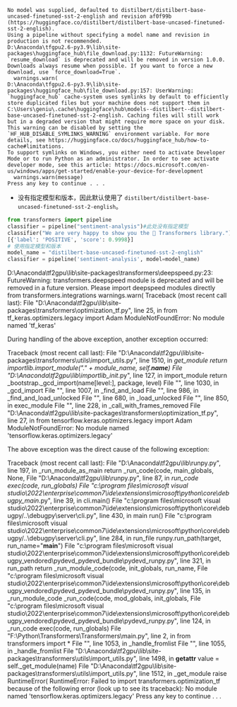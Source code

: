 ```
No model was supplied, defaulted to distilbert/distilbert-base-uncased-finetuned-sst-2-english and revision af0f99b (https://huggingface.co/distilbert/distilbert-base-uncased-finetuned-sst-2-english).
Using a pipeline without specifying a model name and revision in production is not recommended.
D:\Anaconda\tfgpu2.6-py3.9\lib\site-packages\huggingface_hub\file_download.py:1132: FutureWarning: `resume_download` is deprecated and will be removed in version 1.0.0. Downloads always resume when possible. If you want to force a new download, use `force_download=True`.
  warnings.warn(
D:\Anaconda\tfgpu2.6-py3.9\lib\site-packages\huggingface_hub\file_download.py:157: UserWarning: `huggingface_hub` cache-system uses symlinks by default to efficiently store duplicated files but your machine does not support them in C:\Users\geniu\.cache\huggingface\hub\models--distilbert--distilbert-base-uncased-finetuned-sst-2-english. Caching files will still work but in a degraded version that might require more space on your disk. This warning can be disabled by setting the `HF_HUB_DISABLE_SYMLINKS_WARNING` environment variable. For more details, see https://huggingface.co/docs/huggingface_hub/how-to-cache#limitations.
To support symlinks on Windows, you either need to activate Developer Mode or to run Python as an administrator. In order to see activate developer mode, see this article: https://docs.microsoft.com/en-us/windows/apps/get-started/enable-your-device-for-development
  warnings.warn(message)
Press any key to continue . . .
```

- 没有指定模型和版本，因此默认使用了 `distilbert/distilbert-base-uncased-finetuned-sst-2-english`。
```python
from transformers import pipeline
classifier = pipeline("sentiment-analysis")#此处没有指定模型
classifier("We are very happy to show you the 🤗 Transformers library.")
[{'label': 'POSITIVE', 'score': 0.9998}]
# 使用指定模型和版本
model_name = "distilbert-base-uncased-finetuned-sst-2-english"
classifier = pipeline('sentiment-analysis', model=model_name)
```


D:\Anaconda\tf2gpu\lib\site-packages\transformers\deepspeed.py:23: FutureWarning: transformers.deepspeed module is deprecated and will be removed in a future version. Please import deepspeed modules directly from transformers.integrations
  warnings.warn(
Traceback (most recent call last):
  File "D:\Anaconda\tf2gpu\lib\site-packages\transformers\optimization_tf.py", line 25, in <module>
    from tf_keras.optimizers.legacy import Adam
ModuleNotFoundError: No module named 'tf_keras'

During handling of the above exception, another exception occurred:

Traceback (most recent call last):
  File "D:\Anaconda\tf2gpu\lib\site-packages\transformers\utils\import_utils.py", line 1510, in _get_module
    return importlib.import_module("." + module_name, self.__name__)
  File "D:\Anaconda\tf2gpu\lib\importlib\__init__.py", line 127, in import_module
    return _bootstrap._gcd_import(name[level:], package, level)
  File "<frozen importlib._bootstrap>", line 1030, in _gcd_import
  File "<frozen importlib._bootstrap>", line 1007, in _find_and_load
  File "<frozen importlib._bootstrap>", line 986, in _find_and_load_unlocked
  File "<frozen importlib._bootstrap>", line 680, in _load_unlocked
  File "<frozen importlib._bootstrap_external>", line 850, in exec_module
  File "<frozen importlib._bootstrap>", line 228, in _call_with_frames_removed
  File "D:\Anaconda\tf2gpu\lib\site-packages\transformers\optimization_tf.py", line 27, in <module>
    from tensorflow.keras.optimizers.legacy import Adam
ModuleNotFoundError: No module named 'tensorflow.keras.optimizers.legacy'

The above exception was the direct cause of the following exception:

Traceback (most recent call last):
  File "D:\Anaconda\tf2gpu\lib\runpy.py", line 197, in _run_module_as_main
    return _run_code(code, main_globals, None,
  File "D:\Anaconda\tf2gpu\lib\runpy.py", line 87, in _run_code
    exec(code, run_globals)
  File "c:\program files\microsoft visual studio\2022\enterprise\common7\ide\extensions\microsoft\python\core\debugpy\__main__.py", line 39, in <module>
    cli.main()
  File "c:\program files\microsoft visual studio\2022\enterprise\common7\ide\extensions\microsoft\python\core\debugpy/..\debugpy\server\cli.py", line 430, in main
    run()
  File "c:\program files\microsoft visual studio\2022\enterprise\common7\ide\extensions\microsoft\python\core\debugpy/..\debugpy\server\cli.py", line 284, in run_file
    runpy.run_path(target, run_name="__main__")
  File "c:\program files\microsoft visual studio\2022\enterprise\common7\ide\extensions\microsoft\python\core\debugpy\_vendored\pydevd\_pydevd_bundle\pydevd_runpy.py", line 321, in run_path
    return _run_module_code(code, init_globals, run_name,
  File "c:\program files\microsoft visual studio\2022\enterprise\common7\ide\extensions\microsoft\python\core\debugpy\_vendored\pydevd\_pydevd_bundle\pydevd_runpy.py", line 135, in _run_module_code
    _run_code(code, mod_globals, init_globals,
  File "c:\program files\microsoft visual studio\2022\enterprise\common7\ide\extensions\microsoft\python\core\debugpy\_vendored\pydevd\_pydevd_bundle\pydevd_runpy.py", line 124, in _run_code
    exec(code, run_globals)
  File "F:\Python\Transformers\Transformers\main.py", line 2, in <module>
    from transformers import *
  File "<frozen importlib._bootstrap>", line 1053, in _handle_fromlist
  File "<frozen importlib._bootstrap>", line 1055, in _handle_fromlist
  File "D:\Anaconda\tf2gpu\lib\site-packages\transformers\utils\import_utils.py", line 1498, in __getattr__
    value = self._get_module(name)
  File "D:\Anaconda\tf2gpu\lib\site-packages\transformers\utils\import_utils.py", line 1512, in _get_module
    raise RuntimeError(
RuntimeError: Failed to import transformers.optimization_tf because of the following error (look up to see its traceback):
No module named 'tensorflow.keras.optimizers.legacy'
Press any key to continue . . .

```